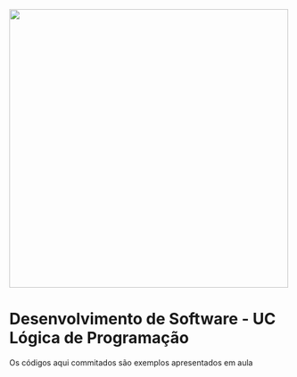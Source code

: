 <img src="https://ap.senai.br/images/CHAMADA-SENAI.jpg" alt="" width="500px">
<h1>Desenvolvimento de Software - UC Lógica de Programação</h1>
<p>
  Os códigos aqui commitados são exemplos apresentados em aula
</p>
